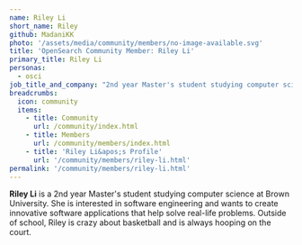 ```yaml
---
name: Riley Li
short_name: Riley
github: MadaniKK
photo: '/assets/media/community/members/no-image-available.svg'
title: 'OpenSearch Community Member: Riley Li'
primary_title: Riley Li
personas:
  - osci
job_title_and_company: "2nd year Master's student studying computer science at Brown University"
breadcrumbs:
  icon: community
  items:
    - title: Community
      url: /community/index.html
    - title: Members
      url: /community/members/index.html
    - title: 'Riley Li&apos;s Profile'
      url: '/community/members/riley-li.html'
permalink: '/community/members/riley-li.html'
---
```


**Riley Li** is a 2nd year Master's student studying computer science at Brown University. She is interested in software engineering and wants to create innovative software applications that help solve real-life problems. Outside of school, Riley is crazy about basketball and is always hooping on the court.
